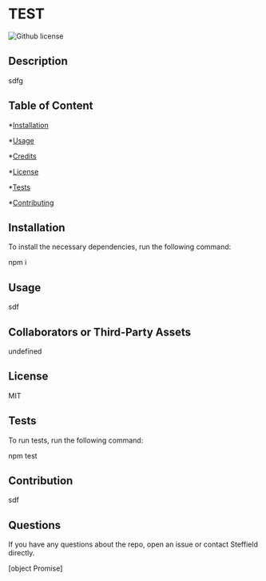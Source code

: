 # TEST

![Github license](https://img.shields.io/badge/License-MIT-yellow.svg)

## Description

sdfg

## Table of Content

*[Installation](#installation)

*[Usage](#usage)

*[Credits](#credits)

*[License](#license)

*[Tests](#tests)

*[Contributing](#contributing)

## Installation

To install the necessary dependencies, run the following command:


npm i


## Usage

sdf

## Collaborators or Third-Party Assets

undefined

## License

MIT

## Tests

To run tests, run the following command:


npm test


## Contribution

sdf

## Questions

If you have any questions about the repo, open an issue or contact Steffield directly.

[object Promise]